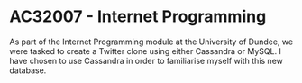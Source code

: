 AC32007 - Internet Programming
==============================
As part of the Internet Programming module at the University of Dundee, we were tasked to create a Twitter clone using either Cassandra or MySQL. I have chosen to use
Cassandra in order to familiarise myself with this new database.